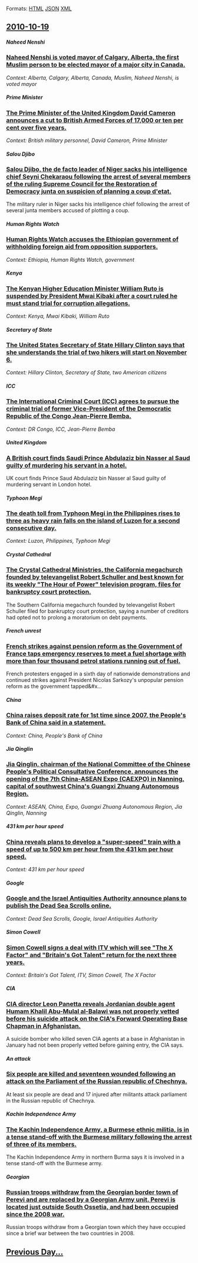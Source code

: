 
Formats: [HTML](2010/10/19/index.html)  [JSON](2010/10/19/index.json)  [XML](2010/10/19/index.xml)  

## [2010-10-19](/news/2010/10/19/index.md)

##### Naheed Nenshi
### [Naheed Nenshi is voted mayor of Calgary, Alberta, the first Muslim person to be elected mayor of a major city in Canada. ](/news/2010/10/19/naheed-nenshi-is-voted-mayor-of-calgary-alberta-the-first-muslim-person-to-be-elected-mayor-of-a-major-city-in-canada.md)
_Context: Alberta, Calgary, Alberta, Canada, Muslim, Naheed Nenshi, is voted mayor_

##### Prime Minister
### [The Prime Minister of the United Kingdom David Cameron announces a cut to British Armed Forces of 17,000 or ten per cent over five years. ](/news/2010/10/19/the-prime-minister-of-the-united-kingdom-david-cameron-announces-a-cut-to-british-armed-forces-of-17-000-or-ten-per-cent-over-five-years.md)
_Context: British military personnel, David Cameron, Prime Minister_

##### Salou Djibo
### [Salou Djibo, the de facto leader of Niger sacks his intelligence chief Seyni Chekaraou following the arrest of several members of the ruling Supreme Council for the Restoration of Democracy junta on suspicion of planning a coup d'etat. ](/news/2010/10/19/salou-djibo-the-de-facto-leader-of-niger-sacks-his-intelligence-chief-seyni-chekaraou-following-the-arrest-of-several-members-of-the-ruling.md)
The military ruler in Niger sacks his intelligence chief following the arrest of several junta members accused of plotting a coup.

##### Human Rights Watch
### [Human Rights Watch accuses the Ethiopian government of withholding foreign aid from opposition supporters. ](/news/2010/10/19/human-rights-watch-accuses-the-ethiopian-government-of-withholding-foreign-aid-from-opposition-supporters.md)
_Context: Ethiopia, Human Rights Watch, government_

##### Kenya
### [The Kenyan Higher Education Minister William Ruto is suspended by President Mwai Kibaki after a court ruled he must stand trial for corruption allegations. ](/news/2010/10/19/the-kenyan-higher-education-minister-william-ruto-is-suspended-by-president-mwai-kibaki-after-a-court-ruled-he-must-stand-trial-for-corrupti.md)
_Context: Kenya, Mwai Kibaki, William Ruto_

##### Secretary of State
### [The United States Secretary of State Hillary Clinton says that she understands the trial of two hikers will start on November 6. ](/news/2010/10/19/the-united-states-secretary-of-state-hillary-clinton-says-that-she-understands-the-trial-of-two-hikers-will-start-on-november-6.md)
_Context: Hillary Clinton, Secretary of State, two American citizens_

##### ICC
### [The International Criminal Court (ICC) agrees to pursue the criminal trial of former Vice-President of the Democratic Republic of the Congo Jean-Pierre Bemba. ](/news/2010/10/19/the-international-criminal-court-icc-agrees-to-pursue-the-criminal-trial-of-former-vice-president-of-the-democratic-republic-of-the-congo.md)
_Context: DR Congo, ICC, Jean-Pierre Bemba_

##### United Kingdom
### [A British court finds Saudi Prince Abdulaziz bin Nasser al Saud guilty of murdering his servant in a hotel. ](/news/2010/10/19/a-british-court-finds-saudi-prince-abdulaziz-bin-nasser-al-saud-guilty-of-murdering-his-servant-in-a-hotel.md)
UK court finds Prince Saud Abdulaziz bin Nasser al Saud guilty of murdering servant in London hotel.

##### Typhoon Megi
### [The death toll from Typhoon Megi in the Philippines rises to three as heavy rain falls on the island of Luzon for a second consecutive day. ](/news/2010/10/19/the-death-toll-from-typhoon-megi-in-the-philippines-rises-to-three-as-heavy-rain-falls-on-the-island-of-luzon-for-a-second-consecutive-day.md)
_Context: Luzon, Philippines, Typhoon Megi_

##### Crystal Cathedral
### [The Crystal Cathedral Ministries, the California megachurch founded by televangelist Robert Schuller and best known for its weekly "The Hour of Power" television program, files for bankruptcy court protection. ](/news/2010/10/19/the-crystal-cathedral-ministries-the-california-megachurch-founded-by-televangelist-robert-schuller-and-best-known-for-its-weekly-the-hour.md)
The Southern California megachurch founded by televangelist Robert Schuller filed for bankruptcy court protection, saying a number of creditors had opted not to prolong a moratorium on debt payments.

##### French unrest
### [French strikes against pension reform as the Government of France taps emergency reserves to meet a fuel shortage with more than four thousand petrol stations running out of fuel. ](/news/2010/10/19/french-strikes-against-pension-reform-as-the-government-of-france-taps-emergency-reserves-to-meet-a-fuel-shortage-with-more-than-four-thousa.md)
French&#x20;protesters&#x20;engaged&#x20;in&#x20;a&#x20;sixth&#x20;day&#x20;of&#x20;nationwide&#x20;demonstrations&#x20;and&#x20;continued&#x20;strikes&#x20;against&#x20;President&#x20;Nicolas&#x20;Sarkozy&#x27;s&#x20;unpopular&#x20;pension&#x20;reform&#x20;as&#x20;the&#x20;government&#x20;tapped&#x...

##### China
### [China raises deposit rate for 1st time since 2007, the People's Bank of China said in a statement. ](/news/2010/10/19/china-raises-deposit-rate-for-1st-time-since-2007-the-people-s-bank-of-china-said-in-a-statement.md)
_Context: China, People's Bank of China_

##### Jia Qinglin
### [Jia Qinglin, chairman of the National Committee of the Chinese People's Political Consultative Conference, announces the opening of the 7th China-ASEAN Expo (CAEXPO) in Nanning, capital of southwest China's Guangxi Zhuang Autonomous Region. ](/news/2010/10/19/jia-qinglin-chairman-of-the-national-committee-of-the-chinese-people-s-political-consultative-conference-announces-the-opening-of-the-7th.md)
_Context: ASEAN, China, Expo, Guangxi Zhuang Autonomous Region, Jia Qinglin, Nanning_

##### 431 km per hour speed
### [China reveals plans to develop a "super-speed" train with a speed of up to 500 km per hour from the 431 km per hour speed. ](/news/2010/10/19/china-reveals-plans-to-develop-a-super-speed-train-with-a-speed-of-up-to-500-km-per-hour-from-the-431-km-per-hour-speed.md)
_Context: 431 km per hour speed_

##### Google
### [Google and the Israel Antiquities Authority announce plans to publish the Dead Sea Scrolls online. ](/news/2010/10/19/google-and-the-israel-antiquities-authority-announce-plans-to-publish-the-dead-sea-scrolls-online.md)
_Context: Dead Sea Scrolls, Google, Israel Antiquities Authority_

##### Simon Cowell
### [Simon Cowell signs a deal with ITV which will see "The X Factor" and "Britain's Got Talent" return for the next three years. ](/news/2010/10/19/simon-cowell-signs-a-deal-with-itv-which-will-see-the-x-factor-and-britain-s-got-talent-return-for-the-next-three-years.md)
_Context: Britain's Got Talent, ITV, Simon Cowell, The X Factor_

##### CIA
### [CIA director Leon Panetta reveals Jordanian double agent Humam Khalil Abu-Mulal al-Balawi was not properly vetted before his suicide attack on the CIA's Forward Operating Base Chapman in Afghanistan. ](/news/2010/10/19/cia-director-leon-panetta-reveals-jordanian-double-agent-humam-khalil-abu-mulal-al-balawi-was-not-properly-vetted-before-his-suicide-attack.md)
A suicide bomber who killed seven CIA agents at a base in Afghanistan in January had not been properly vetted before gaining entry, the CIA says.

##### An attack
### [Six people are killed and seventeen wounded following an attack on the Parliament of the Russian republic of Chechnya. ](/news/2010/10/19/six-people-are-killed-and-seventeen-wounded-following-an-attack-on-the-parliament-of-the-russian-republic-of-chechnya.md)
At least six people are dead and 17 injured after militants attack parliament in the Russian republic of Chechnya.

##### Kachin Independence Army
### [The Kachin Independence Army, a Burmese ethnic militia, is in a tense stand-off with the Burmese military following the arrest of three of its members. ](/news/2010/10/19/the-kachin-independence-army-a-burmese-ethnic-militia-is-in-a-tense-stand-off-with-the-burmese-military-following-the-arrest-of-three-of-i.md)
The Kachin Independence Army in northern Burma says it is involved in a tense stand-off with the Burmese army.

#####  Georgian
### [Russian troops withdraw from the Georgian border town of Perevi and are replaced by a Georgian Army unit. Perevi is located just outside South Ossetia, and had been occupied since the 2008 war. ](/news/2010/10/19/russian-troops-withdraw-from-the-georgian-border-town-of-perevi-and-are-replaced-by-a-georgian-army-unit-perevi-is-located-just-outside-sou.md)
Russian troops withdraw from a Georgian town which they have occupied since a brief war between the two countries in 2008.

## [Previous Day...](/news/2010/10/18/index.md)

